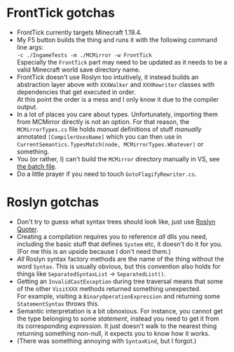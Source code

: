 FrontTick gotchas
=================
- FrontTick currently targets Minecraft 1.19.4.
- My F5 button builds the thing and runs it with the following command line args:  
  `-c ./IngameTests -m ./MCMirror -w FrontTick`  
  Especially the `FrontTick` part may need to be updated as it needs to be a valid Minecraft world save directory name.
- FrontTick doesn't use Roslyn too intuitively, it instead builds an abstraction layer above with `XXXWalker` and `XXXRewriter` classes with dependencies that get executed in order.  
  At this point the order is a mess and I only know it due to the compiler output.
- In a lot of places you care about types. Unfortunately, importing them from MCMirror directly is not an option. For that reason, the `MCMirrorTypes.cs` file holds *manual* definitions of stuff *manually* annotated `[CompilerUsesName]` which you can then use in `CurrentSemantics.TypesMatch(node, MCMirrorTypes.Whatever)` or something.
- You (or rather, I) can't build the `MCMirror` directory manually in VS, see [the batch file](./Compiler/mcmirror_to_dll.bat).
- Do a little prayer if you need to touch `GotoFlagifyRewriter.cs`.

Roslyn gotchas
==============
- Don't try to guess what syntax trees should look like, just use [Roslyn Quoter](roslynquoter.azurewebsites.net).
- Creating a compilation requires you to reference *all* dlls you need, including the basic stuff that defines `System` etc, it doesn't do it for you.  
  (For me this is an upside because I don't need them.)
- *All* Roslyn syntax factory methods are the name of the thing without the word `Syntax`. This is usually obvious, but this convention also holds for things like `SeparatedSyntaxList` → `SeparatedList()`.
- Getting an `InvalidCastException` during tree traversal means that some of the other `VisitXXX` methods returned something unexpected.  
  For example, visiting a `BinaryOperationExpression` and returning some `StatementSyntax` throws this.
- Semantic interpretation is a bit obnoxious. For instance, you cannot get the type belonging to some *statement*, instead you need to get it from its corresponding *expression*. It just doesn't walk to the nearest thing returning something non-null, it expects you to know how it works.
- (There was something annoying with `SyntaxKind`, but I forgot.)
